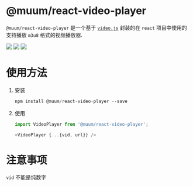 
# @muum/react-video-player

`@muum/react-video-player` 是一个基于 [`video.js`](https://www.npmjs.com/package/video.js) 封装的在 `react` 项目中使用的支持播放 `m3u8` 格式的视频播放器.

![](https://img.shields.io/badge/dependencies-2-brightgreen)
![](https://img.shields.io/badge/license-MIT-brightgreen)
![](https://img.shields.io/badge/version-1.1.4-brightgreen)

# 使用方法

1. 安装

    ```js
    npm install @muum/react-video-player --save
    ```

2. 使用

    ```js
    import VideoPlayer from '@muum/react-video-player';

    <VideoPlayer {...{vid, url}} />
    ```

# 注意事项

`vid` 不能是纯数字


